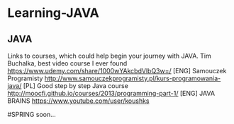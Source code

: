 # Learning-JAVA
## JAVA
Links to courses, which could help begin your journey with JAVA. 
Tim Buchalka, best video course I ever found https://www.udemy.com/share/1000wYAkcbdVlbQ3w=/ [ENG]
Samouczek Programisty http://www.samouczekprogramisty.pl/kurs-programowania-java/ [PL]
Good step by step Java course  http://moocfi.github.io/courses/2013/programming-part-1/ [ENG]
JAVA BRAINS https://www.youtube.com/user/koushks

#SPRING
soon...
